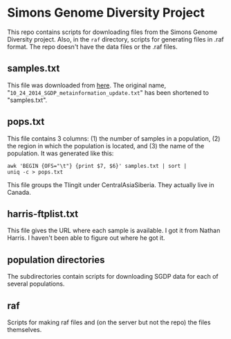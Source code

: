 # Simons Genome Diversity Project

This repo contains scripts for downloading files from the Simons Genome
Diversity project. Also, in the `raf` directory, scripts for generating
files in .raf format. The repo doesn't have the data files or the .raf
files.

## samples.txt

This file was downloaded from [here][metainfo]. The original name,
"`10_24_2014_SGDP_metainformation_update.txt`" has been shortened to
"samples.txt".

## pops.txt

This file contains 3 columns: (1) the number of samples in a
population, (2) the region in which the population is located, and (3)
the name of the population. It was generated like 
this:

    awk 'BEGIN {OFS="\t"} {print $7, $6}' samples.txt | sort |
    uniq -c > pops.txt

This file groups the Tlingit under CentralAsiaSiberia. They actually
live in Canada.

## harris-ftplist.txt

This file gives the URL where each sample is available. I got it from
Nathan Harris. I haven't been able to figure out where he got it.

## population directories

The subdirectories contain scripts for downloading SGDP data for each of
several populations.

## raf

Scripts for making raf files and (on the server but not the repo) the files
themselves.

[metainfo]:
http://simonsfoundation.s3.amazonaws.com/share/SCDA/datasets/10_24_2014_SGDP_metainformation_update.txt
